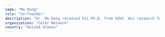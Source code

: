 ```yaml
---
name: "Mo Dong"
role: "Co-Founder"
description: "Dr. Mo Dong received his Ph.D. from UIUC. His research focuses on learning based networking protocol design, distributed systems, formal verification and Game Theory.Dr. Dong led project revolutionizing Internet TCP and improved cross-continental data transfer speed by 10X to 100X with non-regret learning algorithms. His work was published in top conferences, won Internet2 Innovative Application Award and being adopted by major Internet content and service providers. Dr. Dong was a founding engineer and product manager at Veriflow, a startup specializes in network formal verification. The formal verification algorithms he developed is protecting networking security for fortune 50 companies. Dr. Dong is also experienced in applying AlgorithmicGame Theory, especially auction theory, to computer system protocol designs. He has been teaching full-stack smart contract courses. He produces technical blogs and videos on blockchain with over 7000 subscribers."
organization: "Celer Network"
country: "United States"
---
```

